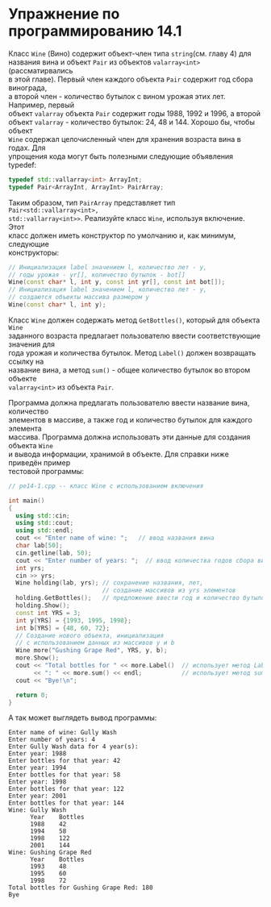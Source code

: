 # Упражнение по программированию 14.1  
Класс `Wine` (Вино) содержит объект-член типа `string`(см. главу 4) для  
названия вина и объект `Pair` из объектов `valarray<int>` (рассматирвались  
в этой главе). Первый член каждого объекта `Pair` содержит год сбора винограда,  
а второй член - количество бутылок с вином урожая этих лет. Например, первый  
объект `valarray` объекта `Pair` содержит годы 1988, 1992 и 1996, а второй  
объект `valarray` - количество бутылок: 24, 48 и 144. Хорошо бы, чтобы объект  
`Wine` содержал целочисленный член для хранения возраста вина в годах. Для  
упрощения кода могут быть полезными следующие объявления typedef:  
```cpp
typedef std::vallarray<int> ArrayInt;
typedef Pair<ArrayInt, ArrayInt> PairArray;
```  
Таким образом, тип `PairArray` представляет тип `Pair<std::vallarray<int>,`  
`std::vallarray<int>>`. Реализуйте класс `Wine`, используя включение. Этот  
класс должен иметь конструктор по умолчанию и, как минимум, следующие  
конструкторы:
```cpp
// Инициализация label значением l, количество лет - y,
// годы урожая - yr[], количество бутылок - bot[]
Wine(const char* l, int y, const int yr[], const int bot[]);
// Инициализация label значением l, количество лет - y,
// создаются объекты массива размером y
Wine(const char* l, int y);
```  
Класс `Wine` должен содержать метод `GetBottles()`, который для объекта `Wine`  
заданного возраста предлагает пользователю ввести соответствующие значения для  
года урожая и количества бутылок. Метод `Label()` должен возвращать ссылку на  
название вина, а метод `sum()` - общее количество бутылок во втором объекте  
`valarray<int>` из объекта `Pair`.  
  
Программа должна предлагать пользователю ввести название вина, количество  
элементов в массиве, а также год и количество бутылок для каждого элемента  
массива. Программа должна использовать эти данные для создания объекта `Wine`  
и вывода информации, хранимой в объекте. Для справки ниже приведён пример  
тестовой программы:
```cpp
// pe14-1.cpp -- класс Wine c использованием включения

int main()
{
  using std::cin;
  using std::cout;
  using std::endl;
  cout << "Enter name of wine: ";   // ввод названия вина
  char lab[50];
  cin.getline(lab, 50);
  cout << "Enter number of years: ";  // ввод количества годов сбора винограда
  int yrs;
  cin >> yrs;
  Wine holding(lab, yrs); // сохранение названия, лет,
                          // создание массивов из yrs элементов
  holding.GetBottles();   // предложение ввести год и количество бутылок
  holding.Show();
  const int YRS = 3;
  int y[YRS] = {1993, 1995, 1998};
  int b[YRS] = {48, 60, 72};
  // Создание нового объекта, инициализация
  // с использованием данных из массивов y и b
  Wine more("Gushing Grape Red", YRS, y, b);
  more.Show();
  cout << "Total bottles for " << more.Label()  // использует метод Label()
       << ": " << more.sum() << endl;           // использует метод sum()
  cout << "Bye!\n";

  return 0;
}
```  
А так может выглядеть вывод программы:  
```
Enter name of wine: Gully Wash
Enter number of years: 4
Enter Gully Wash data for 4 year(s):
Enter year: 1988
Enter bottles for that year: 42
Enter year: 1994
Enter bottles for that year: 58
Enter year: 1998
Enter bottles for that year: 122
Enter year: 2001
Enter bottles for that year: 144
Wine: Gully Wash
      Year    Bottles
      1988    42
      1994    58
      1998    122
      2001    144
Wine: Gushing Grape Red
      Year    Bottles
      1993    48
      1995    60
      1998    72
Total bottles for Gushing Grape Red: 180
Bye
```  
